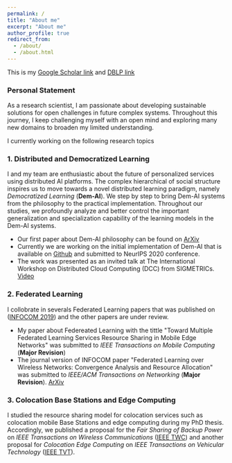 ```yaml
---
permalink: /
title: "About me"
excerpt: "About me"
author_profile: true
redirect_from: 
  - /about/
  - /about.html
---
```


This is my [Google Scholar link](https://scholar.google.com/citations?user=tnoge7wAAAAJ) and [DBLP link](https://dblp.org/pid/177/2939)

### Personal Statement
As a research scientist, I am passionate about developing sustainable solutions for open challenges in future complex systems. Throughout this journey, I keep challenging myself with an open mind and exploring many new domains to broaden my limited understanding.

I currently working on the following research topics

### 1. Distributed and Democratized Learning

I and my team are enthusiastic about the future of personalized services using distributed AI platforms. The complex hierarchical of social structure inspires us to move towards a novel distributed learning paradigm, namely *Democratized Learning* (**Dem-AI**). We step by step to bring Dem-AI systems from the philosophy to the practical implementation. Throughout our studies, we profoundly analyze and better control the important generalization and specialization capability of the learning models in the Dem-AI systems.
  * Our first paper about Dem-AI philosophy can be found on [ArXiv](https://arxiv.org/abs/2003.09301)
  * Currently we are working on the initial implementation of Dem-AI that is available on [Github](https://github.com/nhatminh/Dem-AI) and submitted to NeurIPS 2020 conference.
  * The work was presented as an invited talk at The International Workshop on Distributed Cloud Computing (DCC) from SIGMETRICs. [Video](https://www.youtube.com/watch?v=T_LwXNBWE_E)
  
### 2. Federated Learning
I collobrate in severals Federated Learning papers that was published on ([INFOCOM 2019](https://ieeexplore.ieee.org/abstract/document/8737464/)) and the other papers are under review.
  * My paper about Federeated Learning with the tittle "Toward Multiple Federated Learning Services Resource Sharing in Mobile Edge Networks" was submitted to *IEEE Transactions on Mobile Computing* (**Major Revision**)
  * The journal version of INFOCOM paper "Federated Learning over Wireless Networks: Convergence Analysis and Resource Allocation" was submitted to *IEEE/ACM Transactions on Networking* (**Major Revision**). [ArXiv](https://arxiv.org/abs/1910.13067)


### 3. Colocation Base Stations and Edge Computing
I studied the resource sharing model for colocation services such as colocation mobile Base Stations and edge computing during my PhD thesis. Accordingly, we published a proposal for the *Fair Sharing of Backup Power* on *IEEE Transactions on Wireless Communications* ([IEEE TWC](https://ieeexplore.ieee.org/abstract/document/9050517)) and another proposal for *Colocation Edge Computing*  on *IEEE Transactions on Vehicular Technology* ([IEEE TVT](https://ieeexplore.ieee.org/abstract/document/8247284)).
